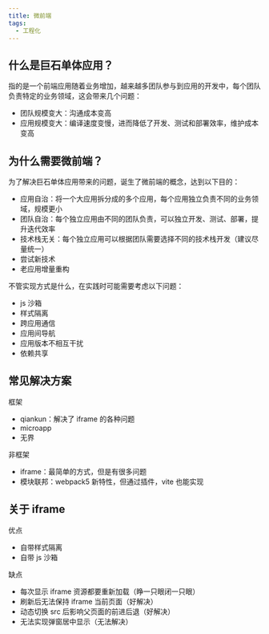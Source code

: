 ```yaml
---
title: 微前端
tags:
  - 工程化
---
```

## 什么是巨石单体应用？

指的是一个前端应用随着业务增加，越来越多团队参与到应用的开发中，每个团队负责特定的业务领域，这会带来几个问题：

- 团队规模变大：沟通成本变高
- 应用规模变大：编译速度变慢，进而降低了开发、测试和部署效率，维护成本变高

## 为什么需要微前端？

为了解决巨石单体应用带来的问题，诞生了微前端的概念，达到以下目的：

- 应用自治：将一个大应用拆分成的多个应用，每个应用独立负责不同的业务领域，规模更小
- 团队自治：每个独立应用由不同的团队负责，可以独立开发、测试、部署，提升迭代效率
- 技术栈无关：每个独立应用可以根据团队需要选择不同的技术栈开发（建议尽量统一）
- 尝试新技术
- 老应用增量重构

不管实现方式是什么，在实践时可能需要考虑以下问题：

- js 沙箱
- 样式隔离
- 跨应用通信
- 应用间导航
- 应用版本不相互干扰
- 依赖共享

## 常见解决方案

框架

- qiankun：解决了 iframe 的各种问题
- microapp
- 无界

非框架

- iframe：最简单的方式，但是有很多问题
- 模块联邦：webpack5 新特性，但通过插件，vite 也能实现

## 关于 iframe

优点

- 自带样式隔离
- 自带 js 沙箱

缺点

- 每次显示 iframe 资源都要重新加载（睁一只眼闭一只眼）
- 刷新后无法保持 iframe 当前页面（好解决）
- 动态切换 src 后影响父页面的前进后退（好解决）
- 无法实现弹窗居中显示（无法解决）


